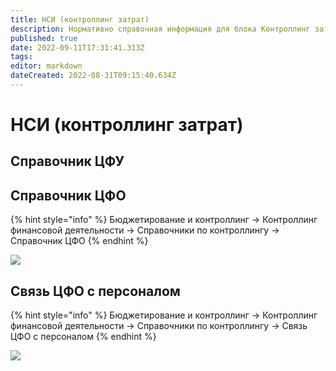 ```yaml
---
title: НСИ (контроллинг затрат)
description: Нормативно справочная информация для блока Контроллинг затрат
published: true
date: 2022-09-11T17:31:41.313Z
tags: 
editor: markdown
dateCreated: 2022-08-31T09:15:40.634Z
---
```


# НСИ (контроллинг затрат)

## Справочник ЦФУ



## Справочник ЦФО

{% hint style="info" %}
Бюджетирование и контроллинг → Контроллинг финансовой деятельности → Справочники по контроллингу → Справочник ЦФО
{% endhint %}

![](<../../.gitbook/assets/image (749).png>)

## Связь ЦФО с персоналом

{% hint style="info" %}
Бюджетирование и контроллинг → Контроллинг финансовой деятельности → Справочники по контроллингу → Связь ЦФО с персоналом
{% endhint %}

![](<../../.gitbook/assets/image (765).png>)

